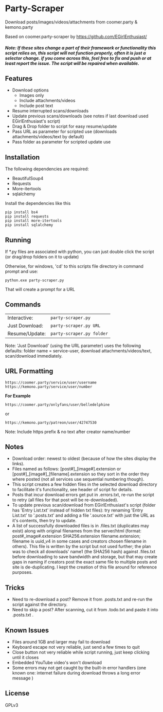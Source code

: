 # **Party-Scraper**
Download posts/images/videos/attachments from coomer.party & kemono.party

Based on coomer.party-scraper by https://github.com/EGirlEnthusiast/

##### Note: If these sites change a part of their framework or functionality this script relies on, this script will not function properly, often it is just a selector change. if you come across this, feel free to fix and push or at least report the issue. The script will be repaired when available.

## **Features**
- Download options
  - Images only
  - Include attachments/videos
  - Include post text
- Resume interrupted scans/downloads
- Update previous scans/downloads (see notes if last download used EGirlEnthusiast's script)
- Drag & Drop folder to script for easy resume/update
- Pass URL as parameter for scripted use (downloads attachments/videos/text by default)
- Pass folder as parameter for scripted update use

## **Installation**
The following dependencies are required:
- BeautifulSoup4
- Requests
- More-itertools
- sqlalchemy

Install the dependencies like this
```
pip install bs4
pip install requests
pip install more-itertools
pip install sqlalchemy
```

## **Running**

If \*.py files are associated with python, you can just double click the script (or drag/drop folders on it to update)

Otherwise, for windows, 'cd' to this scripts file directory in command prompt and use:
```
python.exe party-scraper.py
```
That will create a prompt for a URL

## **Commands**
|   |   |
| --- |--- |
|Interactive:|```party-scraper.py```|
|Just Download:|```party-scraper.py URL```|
|Resume/Update:|```party-scraper.py folder```|
Note: 'Just Download' (using the URL parameter) uses the following defaults: folder name = service-user, download attachments/videos/text, scan/download immediately.

## **URL Formatting**
```
https://coomer.party/service/user/username
https://kemono.party/service/user/number
```
**For Example**
```
https://coomer.party/onlyfans/user/belledelphine
```
or
```
https://kemono.party/patreon/user/42747530
```
Note: Include https prefix & no text after creator name/number

## **Notes**
- Download order: newest to oldest (because of how the sites display the links).
- Files named as follows: [post#]\_[image#].extension or [post#]\_[image#]\_[filename].extension so they sort in the order they where posted (not all services use sequential numbering though).
- This script creates a few hidden files in the selected download directory to facilitate it's functionality, see header of script for details.
- Posts that incur download errors get put in .errors.txt, re-run the script to retry (all files for that post will be re-downloaded).
- To update previous scan/download from EGirlEnthusiast's script (folder has 'Entry List.txt' instead of hidden txt files): try renaming 'Entry List.txt' to '.posts.txt' and adding a file '.source.txt' with just the URL as it's contents, then try to update.
- A list of successfully downloaded files is in .files.txt (duplicates may exist) along with original filenames from the server/html (format: post#\_image#.extension SHA256.extension filename.extension; filename is uuid_v4 in some cases and creators chosen filename in others). This file is written by the script but not used further; the plan was to check all downloads' name1 (the SHA256 hash) against .files.txt before downloading to save bandwidth and storage, but that may create gaps in naming if creators post the exact same file to multiple posts and site is de-duplicating. I kept the creation of this file around for reference purposes.

## **Tricks**
- Need to re-download a post? Remove it from .posts.txt and re-run the script against the directory.
- Need to skip a post? After scanning, cut it from .todo.txt and paste it into .posts.txt .

## **Known Issues**
- Files around 1GB and larger may fail to download
- Keyboard escape not very reliable, just send a few times to quit
- Close button not very reliable while script running, just keep clicking until it closes
- Embedded YouTube video's won't download
- Some errors may not get caught by the built-in error handlers (one known one: internet failure during download throws a long error message )

## **License**
GPLv3
